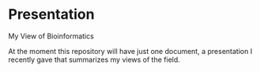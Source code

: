 # Presentation
My View of Bioinformatics

At the moment this repository will have just one document, a presentation I recently gave
that summarizes my views of the field.
